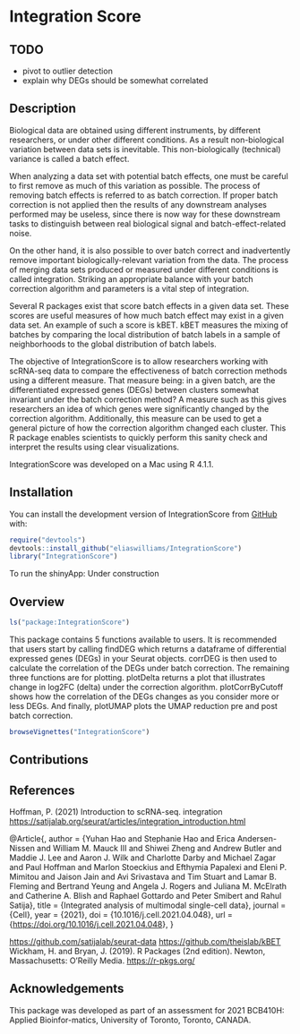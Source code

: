 
<!-- README.md is generated from README.Rmd. Please edit that file -->

# Integration Score

<!-- badges: start -->
<!-- badges: end -->

## TODO

-   pivot to outlier detection
-   explain why DEGs should be somewhat correlated

## Description

Biological data are obtained using different instruments, by different
researchers, or under other different conditions. As a result
non-biological variation between data sets is inevitable. This
non-biologically (technical) variance is called a batch effect.

When analyzing a data set with potential batch effects, one must be
careful to first remove as much of this variation as possible. The
process of removing batch effects is referred to as batch correction. If
proper batch correction is not applied then the results of any
downstream analyses performed may be useless, since there is now way for
these downstream tasks to distinguish between real biological signal and
batch-effect-related noise.

On the other hand, it is also possible to over batch correct and
inadvertently remove important biologically-relevant variation from the
data. The process of merging data sets produced or measured under
different conditions is called integration. Striking an appropriate
balance with your batch correction algorithm and parameters is a vital
step of integration.

Several R packages exist that score batch effects in a given data set.
These scores are useful measures of how much batch effect may exist in a
given data set. An example of such a score is kBET. kBET measures the
mixing of batches by comparing the local distribution of batch labels in
a sample of neighborhoods to the global distribution of batch labels.

The objective of IntegrationScore is to allow researchers working with
scRNA-seq data to compare the effectiveness of batch correction methods
using a different measure. That measure being: in a given batch, are the
differentiated expressed genes (DEGs) between clusters somewhat
invariant under the batch correction method? A measure such as this
gives researchers an idea of which genes were significantly changed by
the correction algorithm. Additionally, this measure can be used to get
a general picture of how the correction algorithm changed each cluster.
This R package enables scientists to quickly perform this sanity check
and interpret the results using clear visualizations.

IntegrationScore was developed on a Mac using R 4.1.1.

## Installation

You can install the development version of IntegrationScore from
[GitHub](https://github.com/) with:

``` r
require("devtools")
devtools::install_github("eliaswilliams/IntegrationScore")
library("IntegrationScore")
```

To run the shinyApp: Under construction

## Overview

``` r
ls("package:IntegrationScore")
```

This package contains 5 functions available to users. It is recommended
that users start by calling findDEG which returns a dataframe of
differential expressed genes (DEGs) in your Seurat objects. corrDEG is
then used to calculate the correlation of the DEGs under batch
correction. The remaining three functions are for plotting. plotDelta
returns a plot that illustrates change in log2FC (delta) under the
correction algorithm. plotCorrByCutoff shows how the correlation of the
DEGs changes as you consider more or less DEGs. And finally, plotUMAP
plots the UMAP reduction pre and post batch correction.

``` r
browseVignettes("IntegrationScore")
```

## Contributions

## References

Hoffman, P. (2021) Introduction to scRNA-seq. integration
<https://satijalab.org/seurat/articles/integration_introduction.html>

@Article{, author = {Yuhan Hao and Stephanie Hao and Erica
Andersen-Nissen and William M. Mauck III and Shiwei Zheng and Andrew
Butler and Maddie J. Lee and Aaron J. Wilk and Charlotte Darby and
Michael Zagar and Paul Hoffman and Marlon Stoeckius and Efthymia
Papalexi and Eleni P. Mimitou and Jaison Jain and Avi Srivastava and Tim
Stuart and Lamar B. Fleming and Bertrand Yeung and Angela J. Rogers and
Juliana M. McElrath and Catherine A. Blish and Raphael Gottardo and
Peter Smibert and Rahul Satija}, title = {Integrated analysis of
multimodal single-cell data}, journal = {Cell}, year = {2021}, doi =
{10.1016/j.cell.2021.04.048}, url =
{<https://doi.org/10.1016/j.cell.2021.04.048>}, }

<https://github.com/satijalab/seurat-data>
<https://github.com/theislab/kBET> Wickham, H. and Bryan, J. (2019). R
Packages (2nd edition). Newton, Massachusetts: O’Reilly Media.
<https://r-pkgs.org/>

## Acknowledgements

This package was developed as part of an assessment for 2021 BCB410H:
Applied Bioinfor-matics, University of Toronto, Toronto, CANADA.
